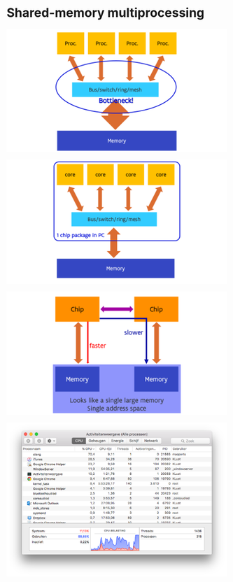 # Shared-memory multiprocessing


![Symmetric multiprocessing](../img/C02_S06_01_SMP.png)


![Multi-core chip](../img/C02_S06_02_SMP_on_chip.png)


![NUMA](../img/C02_S06_03_NUMA.png)


![Thread and process overview on a Mac](../img/C02_S06_04_Threads_on_Mac.png)





